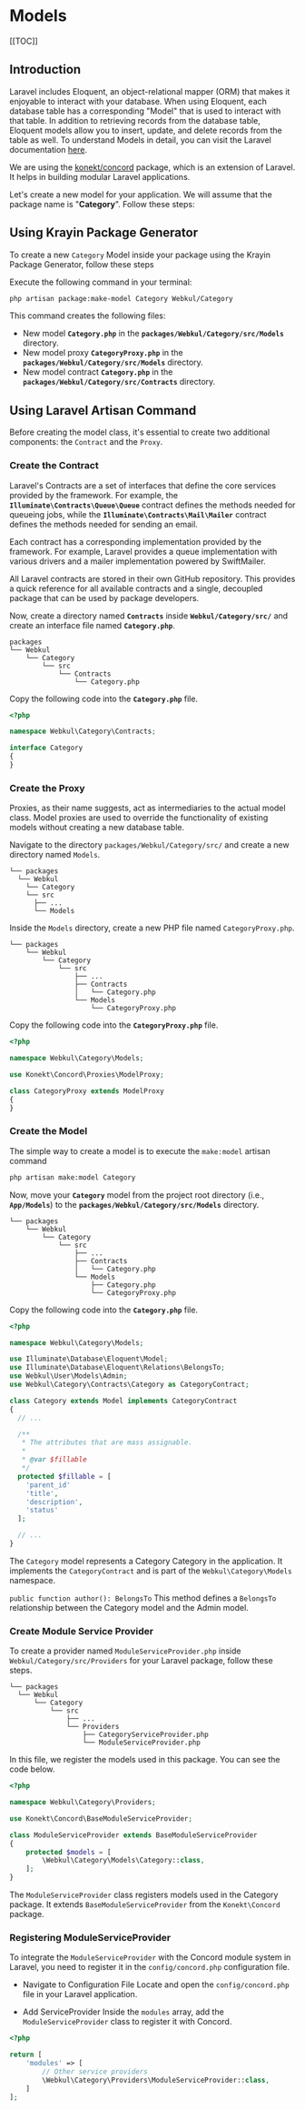 # Models

[[TOC]]

## Introduction

Laravel includes Eloquent, an object-relational mapper (ORM) that makes it enjoyable to interact with your database. When using Eloquent, each database table has a corresponding "Model" that is used to interact with that table. In addition to retrieving records from the database table, Eloquent models allow you to insert, update, and delete records from the table as well. 
To understand Models in detail, you can visit the Laravel documentation [here](https://laravel.com/docs/10.x/eloquent).

We are using the [konekt/concord](https://packagist.org/packages/konekt/concord) package, which is an extension of Laravel. It helps in building modular Laravel applications.

Let's create a new model for your application. We will assume that the package name is "**Category**". Follow these steps:

## Using Krayin Package Generator

To create a new `Category` Model inside your package using the Krayin Package Generator, follow these steps

Execute the following command in your terminal:

  ```sh
  php artisan package:make-model Category Webkul/Category
  ```

This command creates the following files:

- New model **`Category.php`** in the **`packages/Webkul/Category/src/Models`** directory.
- New model proxy **`CategoryProxy.php`** in the **`packages/Webkul/Category/src/Models`** directory.
- New model contract **`Category.php`** in the **`packages/Webkul/Category/src/Contracts`** directory.

## Using Laravel Artisan Command

Before creating the model class, it's essential to create two additional components: the `Contract` and the `Proxy`.

### Create the Contract

Laravel's Contracts are a set of interfaces that define the core services provided by the framework. For example, the **`Illuminate\Contracts\Queue\Queue`** contract defines the methods needed for queueing jobs, while the **`Illuminate\Contracts\Mail\Mailer`** contract defines the methods needed for sending an email.

Each contract has a corresponding implementation provided by the framework. For example, Laravel provides a queue implementation with various drivers and a mailer implementation powered by SwiftMailer.

All Laravel contracts are stored in their own GitHub repository. This provides a quick reference for all available contracts and a single, decoupled package that can be used by package developers.

Now, create a directory named **`Contracts`** inside **`Webkul/Category/src/`** and create an interface file named **`Category.php`**.

```structure
packages
└── Webkul
    └── Category
        └── src
            └── Contracts
                └── Category.php
```

Copy the following code into the **`Category.php`** file.

  ```php
  <?php

  namespace Webkul\Category\Contracts;

  interface Category
  {
  }
  ```

### Create the Proxy

Proxies, as their name suggests, act as intermediaries to the actual model class. Model proxies are used to override the functionality of existing models without creating a new database table.

Navigate to the directory `packages/Webkul/Category/src/` and create a new directory named `Models`.

```
└── packages
  └── Webkul
    └── Category
    └── src
      ├── ...
      └── Models
```

Inside the `Models` directory, create a new PHP file named `CategoryProxy.php`.

  ```
  └── packages
      └── Webkul
          └── Category
              └── src
                  ├── ...
                  ├── Contracts
                  │   └── Category.php
                  └── Models
                      └── CategoryProxy.php
  ```

Copy the following code into the **`CategoryProxy.php`** file.

  ```php
  <?php

  namespace Webkul\Category\Models;

  use Konekt\Concord\Proxies\ModelProxy;

  class CategoryProxy extends ModelProxy
  {
  }
  ```

### Create the Model

The simple way to create a model is to execute the `make:model` artisan command

  ```sh
  php artisan make:model Category
  ```

Now, move your **`Category`** model from the project root directory (i.e., **`App/Models`**) to the **`packages/Webkul/Category/src/Models`** directory.

  ```
  └── packages
      └── Webkul
          └── Category
              └── src
                  ├── ...
                  ├── Contracts
                  │   └── Category.php
                  └── Models
                      ├── Category.php
                      └── CategoryProxy.php
  ```

Copy the following code into the **`Category.php`** file.

```php
<?php

namespace Webkul\Category\Models;

use Illuminate\Database\Eloquent\Model;
use Illuminate\Database\Eloquent\Relations\BelongsTo;
use Webkul\User\Models\Admin;
use Webkul\Category\Contracts\Category as CategoryContract;

class Category extends Model implements CategoryContract
{
  // ...

  /**
   * The attributes that are mass assignable.
   *
   * @var $fillable
   */
  protected $fillable = [
    'parent_id'
    'title',
    'description',
    'status'
  ];

  // ...
}
```

The `Category` model represents a Category Category in the application. It implements the `CategoryContract` and is part of the `Webkul\Category\Models` namespace.

`public function author(): BelongsTo` This method defines a `BelongsTo` relationship between the Category model and the Admin model.

### Create Module Service Provider

To create a provider named `ModuleServiceProvider.php` inside `Webkul/Category/src/Providers` for your Laravel package, follow these steps. 

```
└── packages
  └── Webkul
      └── Category
          └── src
              ├── ...
              └── Providers
                  ├── CategoryServiceProvider.php
                  └── ModuleServiceProvider.php
```

In this file, we register the models used in this package. You can see the code below.

```php
<?php

namespace Webkul\Category\Providers;

use Konekt\Concord\BaseModuleServiceProvider;

class ModuleServiceProvider extends BaseModuleServiceProvider
{
    protected $models = [
        \Webkul\Category\Models\Category::class,
    ];
}
```

The `ModuleServiceProvider` class registers models used in the Category package. It extends `BaseModuleServiceProvider` from the `Konekt\Concord` package.

### Registering ModuleServiceProvider

To integrate the `ModuleServiceProvider` with the Concord module system in Laravel, you need to register it in the `config/concord.php` configuration file.

- Navigate to Configuration File Locate and open the `config/concord.php` file in your Laravel application.

- Add ServiceProvider Inside the `modules` array, add the `ModuleServiceProvider` class to register it with Concord.

```php
<?php

return [
    'modules' => [
        // Other service providers
        \Webkul\Category\Providers\ModuleServiceProvider::class,
    ]
];
```